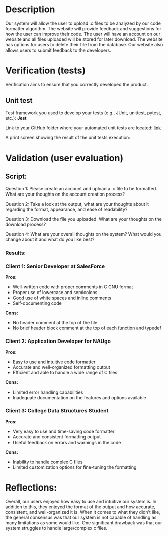 # Description
Our system will allow the user to upload .c files to be analyzed by our code formatter algorithm. The website will provide feedback and suggestions for how the user can improve their code. The user will have an account on our website and all files uploaded will be stored for later download. The website has options for users to delete their file from the database. Our website also allows users to submit feedback to the developers.

# Verification (tests)
Verification aims to ensure that you correctly developed the product. 

## Unit test

Test framework you used to develop your tests (e.g., JUnit, unittest, pytest, etc.): **Jest**

Link to your GitHub folder where your automated unit tests are located: [link](https://github.com/bcu8/CS386-C-Code-Formatter/blob/main/Testing_Environment/Testing%20Environment/methods.test.js) 

A print screen showing the result of the unit tests execution: 

# Validation (user evaluation)

## Script: 

Question 1: Please create an account and upload a .c file to be formatted. What are your thoughts on the account creation process? 

Question 2: Take a look at the output, what are your thoughts about it regarding the format, appearance, and ease of readability? 

Question 3: Download the file you uploaded. What are your thoughts on the download process? 

Question 4: What are your overall thoughts on the system? What would you change about it and what do you like best? 

### Results: 

### Client 1: Senior Developer at SalesForce
**Pros:**
- Well-written code with proper comments in C GNU format
- Proper use of lowercase and semicolons
- Good use of white spaces and inline comments
- Self-documenting code

**Cons:**
- No header comment at the top of the file
- No brief header block comment at the top of each function and typedef

### Client 2: Application Developer for NAUgo
**Pros:**
- Easy to use and intuitive code formatter
- Accurate and well-organized formatting output
- Efficient and able to handle a wide range of C files

**Cons:**
- Limited error handling capabilities
- Inadequate documentation on the features and options available
 
### Client 3: College Data Structures Student 
**Pros:**
- Very easy to use and time-saving code formatter
- Accurate and consistent formatting output
- Useful feedback on errors and warnings in the code

**Cons:**
- Inability to handle complex C files
- Limited customization options for fine-tuning the formatting

# Reflections: 

Overall, our users enjoyed how easy to use and intuitive our system is. In addition to this, they enjoyed the format of the output and how accurate, consistent, and well-organized it is. When it comes to what they didn’t like, the general consensus was that our system is not capable of handling as many limitations as some would like. One significant drawback was that our system struggles to handle large/complex c files. 



